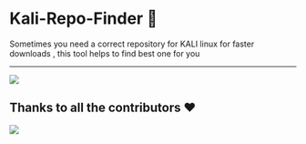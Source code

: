 # Kali-Repo-Finder 🎀
Sometimes you need a correct repository for KALI linux for faster downloads , this tool helps to find best one for you




--- 

![](https://c.tenor.com/CrWHpzxIZYEAAAAC/cat-typing-gif.gif)











## Thanks to all the contributors ❤️
<a href = "https://github.com/abhay-h/abhay-h/Kali-Repo-Finder-/graphs/contributors">
  <img src = "https://contrib.rocks/image?repo=abhay-h/Kali-Repo-Finder-"/>
</a>
